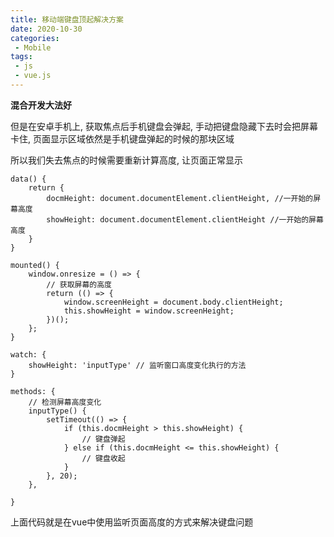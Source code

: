 ```yaml
---
title: 移动端键盘顶起解决方案
date: 2020-10-30
categories:
 - Mobile
tags:
 - js
 - vue.js
---
```


**混合开发大法好**

但是在安卓手机上, 获取焦点后手机键盘会弹起, 手动把键盘隐藏下去时会把屏幕卡住, 页面显示区域依然是手机键盘弹起的时候的那块区域

所以我们失去焦点的时候需要重新计算高度, 让页面正常显示

```
data() {
    return {
    	docmHeight: document.documentElement.clientHeight, //一开始的屏幕高度
        showHeight: document.documentElement.clientHeight //一开始的屏幕高度
    }
}

mounted() {
    window.onresize = () => {
        // 获取屏幕的高度
        return (() => {
            window.screenHeight = document.body.clientHeight;
            this.showHeight = window.screenHeight;
        })();
    };
}

watch: {
    showHeight: 'inputType' // 监听窗口高度变化执行的方法
}

methods: {
	// 检测屏幕高度变化
    inputType() {
        setTimeout(() => {
            if (this.docmHeight > this.showHeight) {
                // 键盘弹起
            } else if (this.docmHeight <= this.showHeight) {
                // 键盘收起
            }
        }, 20);
    },

}
```


上面代码就是在vue中使用监听页面高度的方式来解决键盘问题


